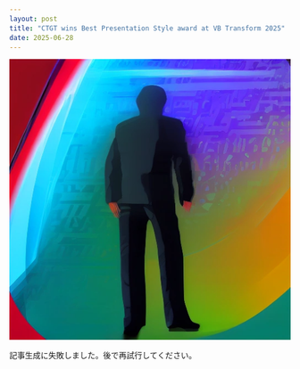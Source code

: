 ```yaml
---
layout: post
title: "CTGT wins Best Presentation Style award at VB Transform 2025"
date: 2025-06-28
---
```


![記事画像](assets/images/20250628_ai.png)

記事生成に失敗しました。後で再試行してください。
